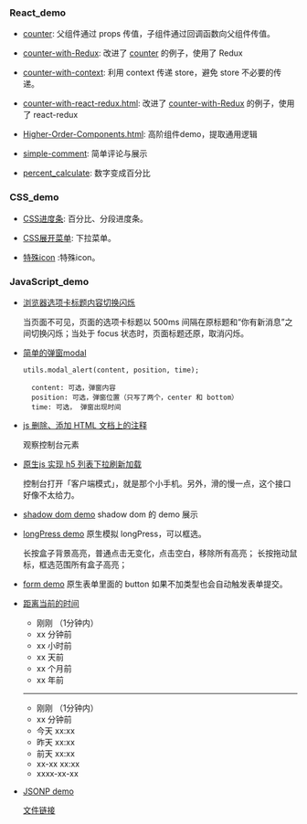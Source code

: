 ### React_demo
- [counter](https://askybig.github.io/demo/React/counter.html): 父组件通过 props 传值，子组件通过回调函数向父组件传值。

- [counter-with-Redux](https://askybig.github.io/demo/React/counter-with-Redux.html): 改进了 [counter](https://askybig.github.io/demo/React/counter.html) 的例子，使用了 Redux 

- [counter-with-context](https://askybig.github.io/demo/React/counter-with-context.html): 利用 context 传递 store，避免 store 不必要的传递。

- [counter-with-react-redux.html](https://askybig.github.io/demo/React/counter-with-react-redux.html): 改进了 [counter-with-Redux](https://askybig.github.io/demo/React/counter-with-Redux.html) 的例子，使用了 react-redux 

- [Higher-Order-Components.html](https://askybig.github.io/demo/React/Higher-Order-Components.html): 高阶组件demo，提取通用逻辑

- [simple-comment](https://askybig.github.io/demo/React/simple-comment/): 简单评论与展示

- [percent_calculate](https://askybig.github.io/demo/React/percent_calculate/): 数字变成百分比


### CSS_demo
- [CSS进度条](https://askybig.github.io/demo/CSS/progress.html): 百分比、分段进度条。

- [CSS展开菜单](https://askybig.github.io/demo/CSS/下拉菜单.html): 下拉菜单。

- [特殊icon](https://askybig.github.io/demo/CSS/特殊icon.html) :特殊icon。

### JavaScript_demo
- [浏览器选项卡标题内容切换闪烁](https://askybig.github.io/demo/JavaScript/changeBrowserTitle.html)

  当页面不可见，页面的选项卡标题以 500ms 间隔在原标题和“你有新消息”之间切换闪烁；当处于 focus 状态时，页面标题还原，取消闪烁。

- [简单的弹窗modal](https://askybig.github.io/demo/JavaScript/simple-modal/simple-modal.html)

  ```
  utils.modal_alert(content, position, time);

    content: 可选，弹窗内容
    position: 可选，弹窗位置（只写了两个，center 和 bottom）
    time: 可选， 弹窗出现时间
  ```

- [js 删除、添加 HTML 文档上的注释](https://askybig.github.io/demo/JavaScript/removeAndAddComment.html)

  观察控制台元素
  
- [原生js 实现 h5 列表下拉刷新加载](https://askybig.github.io/demo/JavaScript/h5-list-pulldown-to-refresh.html)

  控制台打开「客户端模式」，就是那个小手机。另外，滑的慢一点，这个接口好像不太给力。

- [shadow dom demo](https://askybig.github.io/demo/JavaScript/shadow_dom_demo.html)
  shadow dom 的 demo 展示
  
- [longPress demo](https://askybig.github.io/demo/JavaScript/longPress_hack.html)
  原生模拟 longPress，可以框选。
  
  长按盒子背景高亮，普通点击无变化，点击空白，移除所有高亮；
  长按拖动鼠标，框选范围所有盒子高亮；

- [form demo](https://askybig.github.io/demo/JavaScript/form_test/form_input.html)
  原生表单里面的 button 如果不加类型也会自动触发表单提交。

- [距离当前的时间](https://askybig.github.io/demo/JavaScript/timeSpent.html)
  - 刚刚 （1分钟内）
  - xx 分钟前
  - xx 小时前
  - xx 天前
  - xx 个月前
  - xx  年前
  
  ---
  - 刚刚 （1分钟内）
  - xx 分钟前
  - 今天 xx:xx
  - 昨天 xx:xx
  - 前天 xx:xx
  - xx-xx xx:xx
  - xxxx-xx-xx
  
- [JSONP demo](https://askybig.github.io/demo/JavaScript/JSONP/jsonpDemo.html)

  [文件链接](https://github.com/ASkyBig/demo/tree/master/JavaScript/JSONP)
